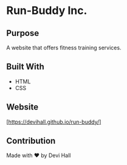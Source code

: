 # Run-Buddy Inc.
## Purpose
A website that offers fitness training services.
## Built With
* HTML
* CSS

## Website
[https://devihall.github.io/run-buddy/]

## Contribution
Made with ❤️ by Devi Hall
